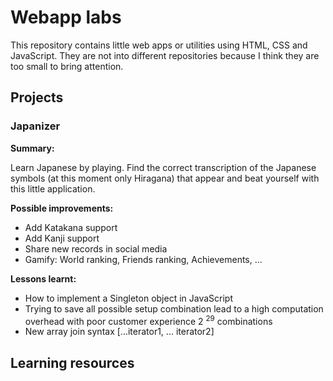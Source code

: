 # Webapp labs

This repository contains little web apps or utilities using HTML, CSS and JavaScript.
They are not into different repositories because I think they are too small to bring attention.

## Projects

### Japanizer

**Summary:**

Learn Japanese by playing. Find the correct transcription of the Japanese symbols (at this moment only Hiragana) that appear and beat yourself with this little application.

**Possible improvements:**

* Add Katakana support
* Add Kanji support
* Share new records in social media
* Gamify: World ranking, Friends ranking, Achievements, ...

**Lessons learnt:**

* How to implement a Singleton object in JavaScript
* Trying to save all possible setup combination lead to a high computation overhead with poor customer experience 2 <sup>29</sup> combinations
* New array join syntax [...iterator1, ... iterator2]

## Learning resources
